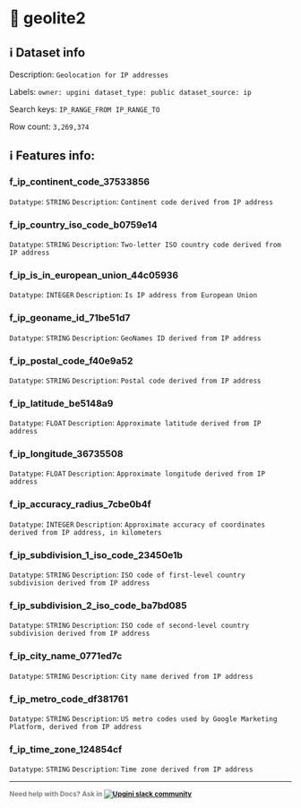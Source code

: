# 📖 geolite2 
## ℹ️ Dataset info 
Description: `Geolocation for IP addresses` 

Labels: ` owner: upgini ` &nbsp;` dataset_type: public ` &nbsp;` dataset_source: ip ` &nbsp;

Search keys: 
` IP_RANGE_FROM ` &nbsp;` IP_RANGE_TO ` &nbsp;

Row count: `3,269,374` 

## ℹ️ Features info:

### f_ip_continent_code_37533856
`Datatype`: `STRING`
`Description`: `Continent code derived from IP address`

### f_ip_country_iso_code_b0759e14
`Datatype`: `STRING`
`Description`: `Two-letter ISO country code derived from IP address`

### f_ip_is_in_european_union_44c05936
`Datatype`: `INTEGER`
`Description`: `Is IP address from European Union`

### f_ip_geoname_id_71be51d7
`Datatype`: `STRING`
`Description`: `GeoNames ID derived from IP address`

### f_ip_postal_code_f40e9a52
`Datatype`: `STRING`
`Description`: `Postal code derived from IP address`

### f_ip_latitude_be5148a9
`Datatype`: `FLOAT`
`Description`: `Approximate latitude derived from IP address`

### f_ip_longitude_36735508
`Datatype`: `FLOAT`
`Description`: `Approximate longitude derived from IP address`

### f_ip_accuracy_radius_7cbe0b4f
`Datatype`: `INTEGER`
`Description`: `Approximate accuracy of coordinates derived from IP address, in kilometers`

### f_ip_subdivision_1_iso_code_23450e1b
`Datatype`: `STRING`
`Description`: `ISO code of first-level country subdivision derived from IP address`

### f_ip_subdivision_2_iso_code_ba7bd085
`Datatype`: `STRING`
`Description`: `ISO code of second-level country subdivision derived from IP address`

### f_ip_city_name_0771ed7c
`Datatype`: `STRING`
`Description`: `City name derived from IP address`

### f_ip_metro_code_df381761
`Datatype`: `STRING`
`Description`: `US metro codes used by Google Marketing Platform, derived from IP address`

### f_ip_time_zone_124854cf
`Datatype`: `STRING`
`Description`: `Time zone derived from IP address`



---

<span style="color:grey;font-weight:700;font-size:12px">
    Need help with Docs? Ask in
    <a href="https://4mlg.short.gy/join-upgini-community">
        <img alt="Upgini slack community" src="https://img.shields.io/badge/slack-@upgini-orange.svg?logo=slack">
    </a>
</span>